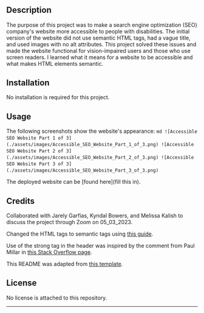 # <Website SEO Rework>

## Description

The purpose of this project was to make a search engine optimization (SEO) company's website more accessible to people with disabilities. The initial version of the website did not use semantic HTML tags, had a vague title, and used images with no alt attributes. This project solved these issues and made the website functional for vision-impaired users and those who use screen readers. I learned what it means for a website to be accessible and what makes HTML elements semantic.

## Installation

No installation is required for this project.

## Usage

The following screenshots show the website's appearance:
    ```md
    ![Accessible SEO Website Part 1 of 3](./assets/images/Accessible_SEO_Website_Part_1_of_3.png)
    ![Accessible SEO Website Part 2 of 3](./assets/images/Accessible_SEO_Website_Part_2_of_3.png)
    ![Accessible SEO Website Part 3 of 3](./assets/images/Accessible_SEO_Website_Part_3_of_3.png)
    ```

The deployed website can be [found here](fill this in).

## Credits

Collaborated with Jarely Garfias, Kyndal Bowers, and Melissa Kalish to discuss the project through Zoom on 05_03_2023.

Changed the HTML tags to semantic tags using [this guide](https://www.freecodecamp.org/news/semantic-html5-elements/).

Use of the strong tag in the header was inspired by the comment from Paul Millar in [this Stack Overflow page](https://stackoverflow.com/questions/5137465/what-are-alternatives-to-the-span-element).

This README was adapted from [this template](https://coding-boot-camp.github.io/full-stack/github/professional-readme-guide).

## License

No license is attached to this repository.

---
